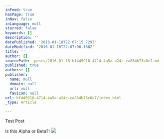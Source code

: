 ```yaml
---
inFeed: true
hasPage: true
inNav: false
inLanguage: null
starred: false
keywords: []
description: ''
datePublished: '2016-01-18T22:07:15.729Z'
dateModified: '2016-01-18T22:07:06.188Z'
title: ''
author: []
sourcePath: _posts/2016-01-18-bf445918-4714-4a5a-a24c-ca864b73c8e7.md
published: true
authors: []
publisher:
  name: null
  domain: null
  url: null
  favicon: null
url: bf445918-4714-4a5a-a24c-ca864b73c8e7/index.html
_type: Article

---
```

Test Post

Is this Alpha or Beta?!
![](https://the-grid-user-content.s3-us-west-2.amazonaws.com/bfdb86d2-a601-40ef-a6ac-22189faf5ee6.png)